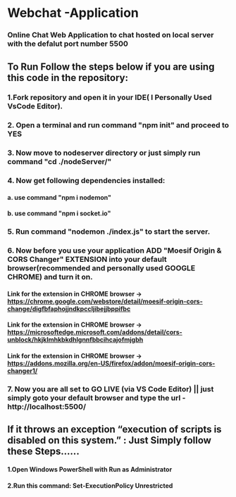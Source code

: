 # Webchat -Application

### Online Chat Web Application to chat hosted on local server with the defalut port number 5500

## To Run Follow the steps below if you are using this code in the repository:

### 1.Fork repository and open it in your IDE( I Personally Used VsCode Editor).
### 2. Open a terminal and run command "npm init" and proceed to YES  
### 3. Now move to nodeserver directory or just simply run command "cd ./nodeServer/" 
### 4. Now get following dependencies installed:
 ####    a. use command "npm i nodemon"
 ####    b. use command "npm i socket.io" 
### 5. Run command "nodemon ./index.js" to start the server.
### 6. Now before you use your application ADD "Moesif Origin & CORS Changer" EXTENSION into your default browser(recommended and personally used GOOGLE CHROME) and turn it on. 
####   Link for the extension in CHROME browser -> https://chrome.google.com/webstore/detail/moesif-origin-cors-change/digfbfaphojjndkpccljibejjbppifbc 
####   Link for the extension in CHROME browser -> https://microsoftedge.microsoft.com/addons/detail/cors-unblock/hkjklmhkbkdhlgnnfbbcihcajofmjgbh
####   Link for the extension in CHROME browser -> https://addons.mozilla.org/en-US/firefox/addon/moesif-origin-cors-changer1/
### 7. Now you are all set to GO LIVE (via VS Code Editor) || just simply goto your default browser and type the url - http://localhost:5500/ 


## If it throws an exception “execution of scripts is disabled on this system.” : Just Simply follow these Steps......
#### 1.Open Windows PowerShell with Run as Administrator
#### 2.Run this command: Set-ExecutionPolicy Unrestricted
